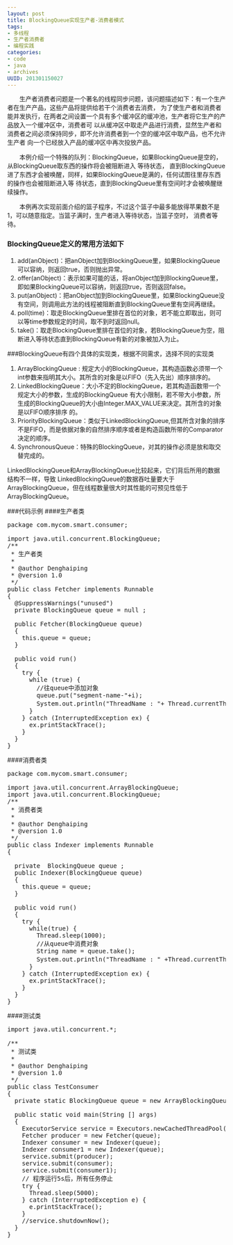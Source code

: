 ```yaml
--- 
layout: post
title: BlockingQueue实现生产者-消费者模式
tags: 
- 多线程
- 生产者消费者
- 编程实践
categories:
- code
- java
- archives
UUID: 201301150027
---
```


　　生产者消费者问题是一个著名的线程同步问题，该问题描述如下：有一个生产者在生产产品，这些产品将提供给若干个消费者去消费，
为了使生产者和消费者能并发执行，在两者之间设置一个具有多个缓冲区的缓冲池，生产者将它生产的产品放入一个缓冲区中，消费者可
以从缓冲区中取走产品进行消费，显然生产者和消费者之间必须保持同步，即不允许消费者到一个空的缓冲区中取产品，也不允许生产者
向一个已经放入产品的缓冲区中再次投放产品。
 
　　本例介绍一个特殊的队列：BlockingQueue，如果BlockingQueue是空的，从BlockingQueue取东西的操作将会被阻断进入 等待状态，
直到BlockingQueue进了东西才会被唤醒，同样，如果BlockingQueue是满的，任何试图往里存东西的操作也会被阻断进入等 待状态，直到BlockingQueue里有空间时才会被唤醒继续操作。 

　　本例再次实现前面介绍的篮子程序，不过这个篮子中最多能放得苹果数不是1，可以随意指定。当篮子满时，生产者进入等待状态，当篮子空时，
消费者等待。 

### BlockingQueue定义的常用方法如下
<ol>
<li>add(anObject)：把anObject加到BlockingQueue里，如果BlockingQueue可以容纳，则返回true，否则抛出异常。 </li>
<li>offer(anObject)：表示如果可能的话，将anObject加到BlockingQueue里，即如果BlockingQueue可以容纳，则返回true，否则返回false。 </li>
<li>put(anObject)：把anObject加到BlockingQueue里，如果BlockingQueue没有空间，则调用此方法的线程被阻断直到BlockingQueue里有空间再继续。</li>
<li>poll(time)：取走BlockingQueue里排在首位的对象，若不能立即取出，则可以等time参数规定的时间，取不到时返回null。 </li>
<li>take()：取走BlockingQueue里排在首位的对象，若BlockingQueue为空，阻断进入等待状态直到BlockingQueue有新的对象被加入为止。 </li>
</ol>

###BlockingQueue有四个具体的实现类，根据不同需求，选择不同的实现类
<ol>
<li>
ArrayBlockingQueue : 规定大小的BlockingQueue，其构造函数必须带一个int参数来指明其大小。其所含的对象是以FIFO（先入先出）顺序排序的。 
</li>
<li>
LinkedBlockingQueue：大小不定的BlockingQueue，若其构造函数带一个规定大小的参数，生成的BlockingQueue 有大小限制，若不带大小参数，所生成的BlockingQueue的大小由Integer.MAX_VALUE来决定。其所含的对象是以FIFO顺序排序 的。 
</li>
<li>
PriorityBlockingQueue：类似于LinkedBlockingQueue,但其所含对象的排序不是FIFO，而是依据对象的自然排序顺序或者是构造函数所带的Comparator决定的顺序。 
</li>
<li>
SynchronousQueue：特殊的BlockingQueue，对其的操作必须是放和取交替完成的。 
</li>
</ol>
LinkedBlockingQueue和ArrayBlockingQueue比较起来，它们背后所用的数据结构不一样，导致 LinkedBlockingQueue的数据吞吐量要大于ArrayBlockingQueue，但在线程数量很大时其性能的可预见性低于 ArrayBlockingQueue。

###代码示例
####生产者类
<pre id="java">
package com.mycom.smart.consumer;

import java.util.concurrent.BlockingQueue;
/**
 * 生产者类
 *
 * @author Denghaiping
 * @version 1.0
 */
public class Fetcher implements Runnable
{
  @SuppressWarnings("unused")
  private BlockingQueue<String> queue = null ;

  public Fetcher(BlockingQueue<String> queue)
  {
    this.queue = queue;
  }

  public void run() 
  {
    try {
      while (true) {
        //往queue中添加对象
        queue.put("segment-name-"+i);
        System.out.println("ThreadName : "+ Thread.currentThread().getName() +" 抓取完成");
      }   
    } catch (InterruptedException ex) {
      ex.printStackTrace();    
    }   
  }
}                                                                                                                                                                      
</pre>
####消费者类
<pre id="java">
package com.mycom.smart.consumer;

import java.util.concurrent.ArrayBlockingQueue;
import java.util.concurrent.BlockingQueue;
/**
 * 消费者类
 *
 * @author Denghaiping
 * @version 1.0
 */
public class Indexer implements Runnable
{

  private  BlockingQueue<String> queue ;
  public Indexer(BlockingQueue<String> queue)
  {
    this.queue = queue;
  }

  public void run()
  {
    try {
      while(true) {
        Thread.sleep(1000);
        //从queue中消费对象
        String name = queue.take();
        System.out.println("ThreadName : " +Thread.currentThread().getName()+ " 索引创建完成 " +name);
      }
    } catch (InterruptedException ex) {
      ex.printStackTrace(); 
    }
  }
} 
</pre>
####测试类
<pre id="java">
import java.util.concurrent.*;

/**
 * 测试类
 *
 * @author Denghaiping
 * @version 1.0
 */
public class TestConsumer
{
  private static BlockingQueue<String> queue = new ArrayBlockingQueue<String> (10);
  
  public static void main(String [] args) 
  {
    ExecutorService service = Executors.newCachedThreadPool();  
    Fetcher producer = new Fetcher(queue);  
    Indexer consumer = new Indexer(queue);  
    Indexer consumer1 = new Indexer(queue);  
    service.submit(producer);  
    service.submit(consumer);
    service.submit(consumer1);
    // 程序运行5s后，所有任务停止  
    try {
      Thread.sleep(5000);
    } catch (InterruptedException e) {
      e.printStackTrace();
    }
    //service.shutdownNow();  
  }
}
</pre>
